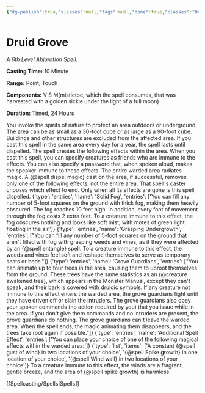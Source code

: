 ```yaml
---
{"dg-publish":true,"aliases":null,"tags":null,"done":true,"classes":"Druid,","spellLevel":6,"school":"Abjuration","source":"XGE","permalink":"/spells/druid-grove/","dgHomeLink":false,"dgPassFrontmatter":true}
---
```


# Druid Grove
*A 6th Level Abjuration Spell.*

**Casting Time:** 10 Minute

**Range:** Point, Touch

**Components:** V S M(mistletoe, which the spell consumes, that was harvested with a golden sickle under the light of a full moon)

**Duration:** Timed, 24 Hours

You invoke the spirits of nature to protect an area outdoors or underground. The area can be as small as a 30-foot cube or as large as a 90-foot cube. Buildings and other structures are excluded from the affected area. If you cast this spell in the same area every day for a year, the spell lasts until dispelled.
The spell creates the following effects within the area. When you cast this spell, you can specify creatures as friends who are immune to the effects. You can also specify a password that, when spoken aloud, makes the speaker immune to these effects.
The entire warded area radiates magic. A {@spell dispel magic} cast on the area, if successful, removes only one of the following effects, not the entire area. That spell's caster chooses which effect to end. Only when all its effects are gone is this spell dispelled.
{'type': 'entries', 'name': 'Solid Fog', 'entries': ['You can fill any number of 5-foot squares on the ground with thick fog, making them heavily obscured. The fog reaches 10 feet high. In addition, every foot of movement through the fog costs 2 extra feet. To a creature immune to this effect, the fog obscures nothing and looks like soft mist, with motes of green light floating in the air.']}
{'type': 'entries', 'name': 'Grasping Undergrowth', 'entries': ["You can fill any number of 5-foot squares on the ground that aren't filled with fog with grasping weeds and vines, as if they were affected by an {@spell entangle} spell. To a creature immune to this effect, the weeds and vines feel soft and reshape themselves to serve as temporary seats or beds."]}
{'type': 'entries', 'name': 'Grove Guardians', 'entries': ["You can animate up to four trees in the area, causing them to uproot themselves from the ground. These trees have the same statistics as an {@creature awakened tree}, which appears in the Monster Manual, except they can't speak, and their bark is covered with druidic symbols. If any creature not immune to this effect enters the warded area, the grove guardians fight until they have driven off or slain the intruders. The grove guardians also obey your spoken commands (no action required by you) that you issue while in the area. If you don't give them commands and no intruders are present, the grove guardians do nothing. The grove guardians can't leave the warded area. When the spell ends, the magic animating them disappears, and the trees take root again if possible."]}
{'type': 'entries', 'name': 'Additional Spell Effect', 'entries': ['You can place your choice of one of the following magical effects within the warded area:']}
{'type': 'list', 'items': ['A constant {@spell gust of wind} in two locations of your choice', '{@spell Spike growth} in one location of your choice', '{@spell Wind wall} in two locations of your choice']}
To a creature immune to this effect, the winds are a fragrant, gentle breeze, and the area of {@spell spike growth} is harmless.

[[Spellcasting/Spells|Spells]]